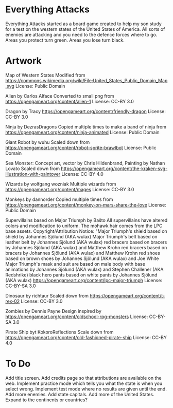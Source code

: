 # Everything Attacks

Everything Attacks started as a board game created to help my son study for a
test on the western states of the United States of America. All sorts of
enemies are attacking and you need to the defence forces where to go. Areas
you protect turn green. Areas you lose turn black.

# Artwork
Map of Western States
Modified from https://commons.wikimedia.org/wiki/File:United_States_Public_Domain_Map.svg
License: Public Domain

Alien by Carlos Alface
Converted to small png from https://opengameart.org/content/alien-1
License: CC-BY 3.0

Dragon by Tracy
https://opengameart.org/content/friendly-dragon
License: CC-BY 3.0

Ninja by DezrasDragons
Copied multiple times to make a band of ninja from https://opengameart.org/content/ninja-animated
License: Public Domain

Giant Robot by wuhu
Scaled down from https://opengameart.org/content/robot-sprite-brawlbot
License: Public Domain

Sea Monster: Concept art, vector by Chris Hildenbrand, Painting by Nathan Lovato
Scaled down from https://opengameart.org/content/the-kraken-svg-illustration-with-paintover
License: CC-BY 4.0

Wizards by wolfgang wozniak
Multiple wizards from https://opengameart.org/content/mages
License: CC-BY 3.0

Monkeys by dannorder
Copied multiple times from https://opengameart.org/content/monkey-on-mars-share-the-love
License: Public Domain

Supervillains based on Major Triumph by Baŝto
All supervillains have altered colors and modification to uniform.
The mohawk hair comes from the LPC base assets.
Copyright/Attribution Notice: "Major Triumph's shield based on shield by
Johannes Sjölund (AKA wulax) Major Triumph's belt based on leather belt by
Johannes Sjölund (AKA wulax) red bracers based on bracers by Johannes Sjölund
(AKA wulax) and Matthew Krohn red bracers based on bracers by Johannes Sjölund
(AKA wulax) and Matthew Krohn red shoes based on brown shoes by Johannes
Sjölund (AKA wulax) and Joe White Major Triumph's mask and suit are based on
male body with base animations by Johannes Sjölund (AKA wulax) and Stephen
Challener (AKA Redshrike) black hero pants based on white pants by Johannes
Sjölund (AKA wulax)
https://opengameart.org/content/lpc-major-triumph
License: CC-BY-SA 3.0

Dinosaur by richtaur
Scaled down from https://opengameart.org/content/t-rex-02
License: CC-BY 3.0

Zombies by Dennis Payne
Design inspired by https://opengameart.org/content/oldschool-rpg-monsters
License: CC-BY-SA 3.0

Pirate Ship byt KokoroReflections
Scale down from https://opengameart.org/content/old-fashioned-pirate-ship
License: CC-BY 4.0

# To Do
Add title screen.
Add credits page so that attributions are available on the web.
Implement practice mode which tells you what the state is when you select wrong.
Implement test mode where no results are given until the end.
Add more enemies.
Add state capitals.
Add more of the United States.
Expand to the continents or countries?
